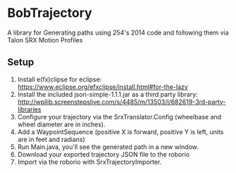 # BobTrajectory
A library for Generating paths using 254's 2014 code and following them via Talon SRX Motion Profiles

## Setup
1. Install e(fx)clipse for eclipse: https://www.eclipse.org/efxclipse/install.html#for-the-lazy
2. Install the included json-simple-1.1.1.jar as a third party library: http://wpilib.screenstepslive.com/s/4485/m/13503/l/682619-3rd-party-libraries
3. Configure your trajectory via the SrxTranslator.Config (wheelbase and wheel diameter are in inches).
4. Add a WaypointSequence (positive X is forward, positive Y is left, units are in feet and radians)
5. Run Main.java, you'll see the generated path in a new window.
6. Download your exported trajectory JSON file to the roborio
7. Import via the roborio with SrxTrajectoryImporter.
